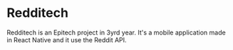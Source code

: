 # Redditech

Redditech is an Epitech project in 3yrd year. It's a mobile application made in React Native and it use the Reddit API.
